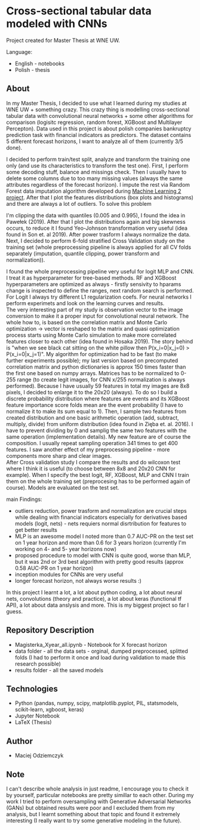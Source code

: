 # Cross-sectional tabular data modeled with CNNs
Project created for Master Thesis at WNE UW.

Language:
 - English - notebooks
 - Polish - thesis

## About
In my Master Thesis, I decided to use what I learned during my studies at WNE UW + something crazy. This crazy thing is modelling cross-sectional tabular data with convolutional neural networks + some other algorithms for comparison (logisitc regression, random forest, XGBoost and Multilayer Percepton). Data used in this project is about polish companies bankruptcy prediction task with financial indicators as predictors. The dataset contains 5 different forecast horizons, I want to analyze all of them (currently 3/5 done). 

I decided to perform train/test split, analyze and transform the training one only (and use its characteristics to transform the test one). First, I perform some decoding stuff, balance and missings check. Then I usually have to delete some columns due to too many missing values (always the same attributes regardless of the forecast horizon). I impute the rest via Random Forest data imputation algorithm developed during [Machine Learning 2 project](https://github.com/maciejodziemczyk/Can-PCA-extract-important-informations-from-non-significant-features-Neurak-Network-case). After that I plot the features distributions (box plots and histograms) and there are always a lot of outliers. To solve this problem

I'm clipping the data with quantiles (0.005 and 0.995), I found the idea in Pawełek (2019). After that I plot the distributions again and big skewness occurs, to reduce it I found Yeo-Johnson transformation very useful (idea found in Son et. al 2019). After power trasform I always normalize the data. Next, I decided to perform 6-fold stratified Cross Validation study on the training set (whole preprocessing pipeline is always applied for all CV folds separately (imputation, quantile clipping, power transform and normalization)).

I found the whole preprocessing pipeline very useful for logit MLP and CNN. I treat it as hyperparameter for tree-based methods. RF and XGBoost hyperparameters are optimized as always - firstly sensivity to hparams change is inspected to define the ranges, next random search is performed. For Logit I always try different L1 regularization coefs. For neural networks I perform experimets and look on the learning curves and results. <br>
The very interesting part of my study is observation vector to the image conversion to make it a proper input for convolutional neural network. The whole how to, is based on the correlation matrix and Monte Carlo optimization -> vector is reshaped to the matrix and quasi optimization process starts using Monte Carlo simulation to make more correlated features closer to each other (idea found in Hosaka 2019). The story behind is "when we see black cat sitting on the white pillow then P(x_i=0|x_j=0) > P(x_i=0|x_j=1)". My algorithm for optimization had to be fast (to make further experiments possible); my last version based on precomputed correlation matrix and python dictionaries is approx 150 times faster than the first one based on numpy arrays. Matrices has to be normalized to 0-255 range (to create legit images, for CNN x/255 normalization is always performed). Because I have usually 59 features in total my images are 8x8 pixels, I decided to enlarge it to the 20x20 (always). To do so I build a discrete probability distribution where features are events and its XGBoost feature importance score folds mean are the event probability (I have to normalize it to make its sum equal to 1). Then, I sample two features from created distribution and one basic arithmetic operation (add, subtract, multiply, divide) from uniform distribution (idea found in Zięba et. al. 2016).
I have to prevent dividing by 0 and samplig the same two features with the same operation (implementation details). My new feature are of course the composition. I usually repeat sampling operation 341 times to get 400 features. I saw another effect of my preprocessing pipeline - more components more sharp and clear images. <br>
After Cross validation study I compare the results and do wilcoxon test where I think it is useful (to choose between 8x8 and 20x20 CNN for example). When I specify the best logit, RF, XGBoost, MLP and CNN I train them on the whole training set (preprocesing has to be performed again of course). Models are evaluated on the test set.

main Findings:
 - outliers reduction, power trasform and normalization are crucial steps while dealing with financial indicators especially for derivatives based models (logit, nets) - nets requiers normal disrtribution for features to get better results 
 - MLP is an awesome model I noted more than 0.7 AUC-PR on the test set on 1 year horizon and more than 0.6 for 3 years horizon (currently I'm working on 4- and 5- year horizons now)
 - proposed procedure to model with CNN is quite good, worse than MLP, but it was 2nd or 3rd best algorithm with pretty good results (approx 0.58 AUC-PR on 1 year horizon) 
 - inception modules for CNNs are very useful
 - longer forecast horizon, not always worse results :)

In this project I learnt a lot, a lot about python coding, a lot about neural nets, convolutions (theory and practice), a lot about keras (functional tf API), a lot about data anslysis and more. This is my biggest project so far I guess.

## Repository Description
 - Magisterka_Xyear_all.ipynb - Notebook for X forecast horizon
 - data folder - all the data sets - orginal, dumped preprocessed, splitted folds (I had to perform it once and load during validation to made this research possible)
 - results folder - all the saved models

## Technologies
 - Python (pandas, numpy, scipy, matplotlib.pyplot, PIL, statsmodels, scikit-learn, xgboost, keras)
 - Jupyter Notebook
 - LaTeX (Thesis)

## Author
 - Maciej Odziemczyk

## Note
I can't describe whole analysis in just readme, I encourage you to check it by yourself, particular notebooks are pretty simillar to each other. During my work I tried to perform oversampling with Generative Adversarial Networks (GANs) but obtained results were poor and I excluded them from my analysis, but I learnt something about that topic and found it extremely interesting (I really want to try some generative modeling in the future).
